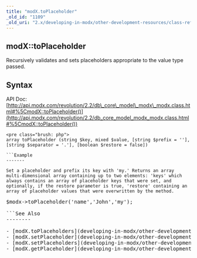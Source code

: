```yaml
---
title: "modX.toPlaceholder"
_old_id: "1109"
_old_uri: "2.x/developing-in-modx/other-development-resources/class-reference/modx/modx.toplaceholder"
---
```


modX::toPlaceholder
-------------------

Recursively validates and sets placeholders appropriate to the value type passed.

Syntax
------

API Doc: [http://api.modx.com/revolution/2.2/db\_core\_model\_modx\_modx.class.html#%5CmodX::toPlaceholder()](http://api.modx.com/revolution/2.2/db_core_model_modx_modx.class.html#%5CmodX::toPlaceholder())

```
<pre class="brush: php">
array toPlaceholder (string $key, mixed $value, [string $prefix = ''], [string $separator = '.'], [boolean $restore = false])

```Example
-------

Set a placeholder and prefix its key with 'my.' Returns an array multi-dimensional array containing up to two elements: 'keys' which always contains an array of placeholder keys that were set, and optionally, if the restore parameter is true, 'restore' containing an array of placeholder values that were overwritten by the method.

```
<pre class="brush: php">
$modx->toPlaceholder('name','John','my');

```See Also
--------

- [modX.toPlaceholders](developing-in-modx/other-development-resources/class-reference/modx/modx.toplaceholders "modX.toPlaceholders")
- [modX.setPlaceholder](developing-in-modx/other-development-resources/class-reference/modx/modx.setplaceholder "modX.setPlaceholder")
- [modX.setPlaceholders](developing-in-modx/other-development-resources/class-reference/modx/modx.setplaceholders "modX.setPlaceholders")
- [modX.getPlaceholder](developing-in-modx/other-development-resources/class-reference/modx/modx.getplaceholder "modX.getPlaceholder")